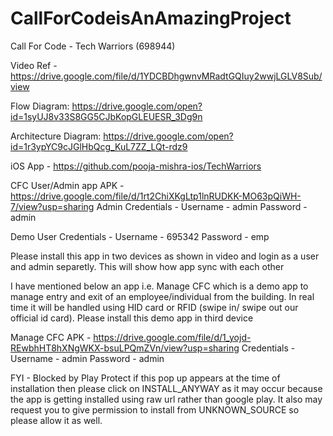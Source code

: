 # CallForCodeisAnAmazingProject
Call For Code - Tech Warriors (698944)

Video Ref - https://drive.google.com/file/d/1YDCBDhgwnvMRadtGQIuy2wwjLGLV8Sub/view 

Flow Diagram: https://drive.google.com/open?id=1syUJ8v33S8GG5CJbKopGLEUESR_3Dg9n

Architecture Diagram: https://drive.google.com/open?id=1r3ypYC9cJGlHbQcg_KuL7ZZ_LQt-rdz9

iOS App - https://github.com/pooja-mishra-ios/TechWarriors

CFC User/Admin app APK - https://drive.google.com/file/d/1rt2ChiXKgLtp1lnRUDKK-MO63pQiWH-7/view?usp=sharing
Admin Credentials - 
Username - admin 
Password - admin 

Demo User Credentials -
Username - 695342 
Password - emp 

Please install this app in two devices as shown in video and login as a user and admin separetly. This will show how app sync with each other

I have mentioned below an app i.e. Manage CFC which is a demo app to manage entry and exit of an employee/individual from the building.
In real time it will be handled using HID card or RFID (swipe in/ swipe out our official id card). Please install this demo app in third device

Manage CFC APK - https://drive.google.com/file/d/1_yojd-REwbhHT8hXNgWKX-bsuLPQmZVn/view?usp=sharing 
Credentials - 
Username - admin 
Password - admin 

FYI - 
Blocked by Play Protect
if this pop up appears at the time of installation then please click on INSTALL_ANYWAY as it may occur because the app is getting installed
using raw url rather than google play. It also may request you to give permission to install from UNKNOWN_SOURCE so please allow it as well.
